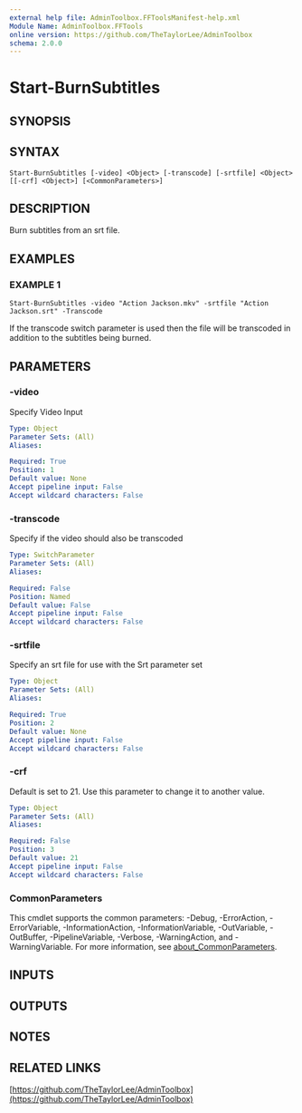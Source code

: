 ```yaml
---
external help file: AdminToolbox.FFToolsManifest-help.xml
Module Name: AdminToolbox.FFTools
online version: https://github.com/TheTaylorLee/AdminToolbox
schema: 2.0.0
---
```


# Start-BurnSubtitles

## SYNOPSIS

## SYNTAX

```
Start-BurnSubtitles [-video] <Object> [-transcode] [-srtfile] <Object> [[-crf] <Object>] [<CommonParameters>]
```

## DESCRIPTION
Burn subtitles from an srt file.

## EXAMPLES

### EXAMPLE 1
```
Start-BurnSubtitles -video "Action Jackson.mkv" -srtfile "Action Jackson.srt" -Transcode
```

If the transcode switch parameter is used then the file will be transcoded in addition to the subtitles being burned.

## PARAMETERS

### -video
Specify Video Input

```yaml
Type: Object
Parameter Sets: (All)
Aliases:

Required: True
Position: 1
Default value: None
Accept pipeline input: False
Accept wildcard characters: False
```

### -transcode
Specify if the video should also be transcoded

```yaml
Type: SwitchParameter
Parameter Sets: (All)
Aliases:

Required: False
Position: Named
Default value: False
Accept pipeline input: False
Accept wildcard characters: False
```

### -srtfile
Specify an srt file for use with the Srt parameter set

```yaml
Type: Object
Parameter Sets: (All)
Aliases:

Required: True
Position: 2
Default value: None
Accept pipeline input: False
Accept wildcard characters: False
```

### -crf
Default is set to 21.
Use this parameter to change it to another value.

```yaml
Type: Object
Parameter Sets: (All)
Aliases:

Required: False
Position: 3
Default value: 21
Accept pipeline input: False
Accept wildcard characters: False
```

### CommonParameters
This cmdlet supports the common parameters: -Debug, -ErrorAction, -ErrorVariable, -InformationAction, -InformationVariable, -OutVariable, -OutBuffer, -PipelineVariable, -Verbose, -WarningAction, and -WarningVariable. For more information, see [about_CommonParameters](http://go.microsoft.com/fwlink/?LinkID=113216).

## INPUTS

## OUTPUTS

## NOTES

## RELATED LINKS

[https://github.com/TheTaylorLee/AdminToolbox](https://github.com/TheTaylorLee/AdminToolbox)

